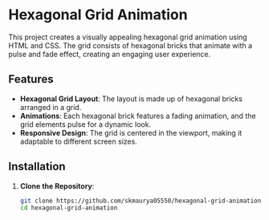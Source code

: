 # Hexagonal Grid Animation



This project creates a visually appealing hexagonal grid animation using HTML and CSS. The grid consists of hexagonal bricks that animate with a pulse and fade effect, creating an engaging user experience.

## Features

- **Hexagonal Grid Layout**: The layout is made up of hexagonal bricks arranged in a grid.
- **Animations**: Each hexagonal brick features a fading animation, and the grid elements pulse for a dynamic look.
- **Responsive Design**: The grid is centered in the viewport, making it adaptable to different screen sizes.

## Installation

1. **Clone the Repository**:
   ```bash
   git clone https://github.com/skmaurya05550/hexagonal-grid-animation.git
   cd hexagonal-grid-animation


   
